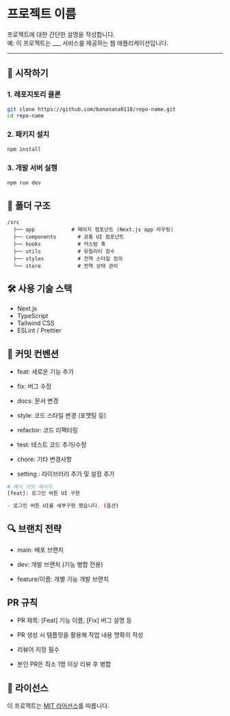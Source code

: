 # 프로젝트 이름

프로젝트에 대한 간단한 설명을 작성합니다.  
예: 이 프로젝트는 ___ 서비스를 제공하는 웹 애플리케이션입니다.

---

## 🚀 시작하기

### 1. 레포지토리 클론

```bash
git clone https://github.com/bananana0118/repo-name.git
cd repo-name
```

### 2. 패키지 설치

```bash
npm install
```

### 3. 개발 서버 실행

```bash
npm run dev
```

## 📁 폴더 구조
```
/src
  ├── app            # 페이지 컴포넌트 (Next.js app 라우팅)
  ├── components       # 공통 UI 컴포넌트
  ├── hooks            # 커스텀 훅
  ├── utils            # 유틸리티 함수
  ├── styles           # 전역 스타일 정의
  └── store            # 전역 상태 관리

```



## 🛠 사용 기술 스택

- Next.js
- TypeScript
- Tailwind CSS
- ESLint / Prettier

## 📌 커밋 컨벤션
- feat: 새로운 기능 추가

- fix: 버그 수정

- docs: 문서 변경

- style: 코드 스타일 변경 (포맷팅 등)

- refactor: 코드 리팩터링

- test: 테스트 코드 추가/수정

- chore: 기타 변경사항

- setting : 라이브러리 추가 및 설정 추가

```bash
# 예시 커밋 메시지
[feat]: 로그인 버튼 UI 구현

- 로그인 버튼 UI를 세부구현 했습니다. (옵션)
```

## 🔍 브랜치 전략

- main: 배포 브랜치

- dev: 개발 브랜치 (기능 병합 전용)

- feature/이름: 개별 기능 개발 브랜치

## PR 규칙

- PR 제목: [Feat] 기능 이름, [Fix] 버그 설명 등

- PR 생성 시 템플릿을 활용해 작업 내용 명확히 작성

- 리뷰어 지정 필수

- 본인 PR은 최소 1명 이상 리뷰 후 병합

## 📄 라이선스

이 프로젝트는 [MIT 라이선스](./LICENSE)를 따릅니다.